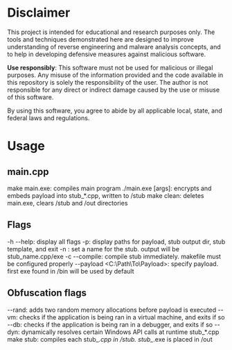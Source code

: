 # Disclaimer

This project is intended for educational and research purposes only. The tools and techniques demonstrated here are designed to improve understanding of reverse engineering and malware analysis concepts, and to help in developing defensive measures against malicious software. 

**Use responsibly**: This software must not be used for malicious or illegal purposes. Any misuse of the information provided and the code available in this repository is solely the responsibility of the user. The author is not responsible for any direct or indirect damage caused by the use or misuse of this software.

By using this software, you agree to abide by all applicable local, state, and federal laws and regulations.
   
# Usage
## main.cpp
make main.exe: compiles main program
./main.exe [args]: encrypts and embeds payload into stub_\*.cpp, written to /stub
make clean: deletes main.exe, clears /stub and /out directories
## Flags
-h --help: display all flags
-p: display paths for payload, stub output dir, stub template, and exit
-n <name>: set a name for the stub. output will be stub_name.cpp/exe
-c --compile: compile stub immediately. makefile must be configured properly 
--payload <C:\Path\To\Payload>: specify payload. first exe found in /bin will be used by default 
## Obfuscation flags 
--rand: adds two random memory allocations before payload is executed 
--vm: checks if the application is being ran in a virtual machine, and exits if so
--db: checks if the application is being ran in a debugger, and exits if so
--dyn: dynamically resolves certain Windows API calls at runtime
stub_\*.cpp
make stub: compiles each stub_*.cpp in /stub. stub_*.exe is placed in /out

